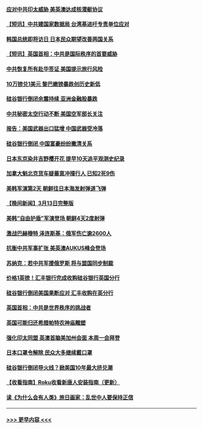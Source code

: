 #### [应对中共印太威胁 美英澳达成核潜艇协议](../pages/prog202/a103668957.md?t=03150343) 
#### [【短讯】中共建国家数据局 台湾基进吁专责单位应对](../pages/prog202/a103668959.md?t=03150343) 
#### [韩国总统即将访日 日本民众期望改善两国关系](../pages/prog202/a103668960.md?t=03150343) 
#### [【短讯】英国首相：中共是国际秩序的首要威胁](../pages/prog202/a103668955.md?t=03150343) 
#### [中共恢复所有赴华签证 美国提示旅行风险](../pages/prog202/a103668890.md?t=03150343) 
#### [10万镑兑1美元 黎巴嫩镑暴跌创历史新低](../pages/prog202/a103668875.md?t=03150343) 
#### [硅谷银行倒闭余震持续 亚洲金融股暴跌](../pages/prog202/a103668763.md?t=03150343) 
#### [中共秘密太空行动不断 美国空军部长关注](../pages/prog202/a103668760.md?t=03150343) 
#### [报告：美国武器出口猛增 中国武器受冷落](../pages/prog202/a103668756.md?t=03150343) 
#### [硅谷银行倒闭 中国富豪纷纷撇清关系](../pages/prog202/a103668722.md?t=03150343) 
#### [日本东京染井吉野樱开花 提早10天追平观测史纪录](../pages/prog202/a103668716.md?t=03150343) 
#### [加拿大魁北克货车疑蓄意冲撞行人 已知2死9伤](../pages/prog202/a103668664.md?t=03150343) 
#### [美韩军演第2天 朝鲜往日本海发射弹道飞弹](../pages/prog202/a103668626.md?t=03150343) 
#### [【晚间新闻】3月13日完整版](../pages/prog202/a103668582.md?t=03150343) 
#### [美韩“自由护盾”军演登场 朝鲜4天2度射弹](../pages/prog202/a103668575.md?t=03150343) 
#### [激战巴赫穆特 泽连斯基：俄军伤亡逾2600人](../pages/prog202/a103668459.md?t=03150343) 
#### [抗衡中共军事扩张 美英澳AUKUS峰会登场](../pages/prog202/a103668456.md?t=03150343) 
#### [苏纳克：若中共军援俄罗斯 将与盟国同步制裁](../pages/prog202/a103668455.md?t=03150343) 
#### [价格1英镑！汇丰银行完成收购硅谷银行英国分行](../pages/prog202/a103668388.md?t=03150343) 
#### [硅谷银行倒闭美国果断应对 汇丰收购在英分行](../pages/prog202/a103668289.md?t=03150343) 
#### [英国首相：中共是世界秩序的挑战者](../pages/prog202/a103668359.md?t=03150343) 
#### [英国可能归还希腊帕特农神庙雕塑](../pages/prog202/a103668278.md?t=03150343) 
#### [强化印太同盟 英澳首脑美加州会面 本周一会拜登](../pages/prog202/a103668275.md?t=03150343) 
#### [日本口罩令解除 民众大多继续戴口罩](../pages/prog202/a103668273.md?t=03150343) 
#### [硅谷银行倒闭导火线？掀美国10年最大挤兑潮](../pages/prog202/a103668269.md?t=03150343) 
#### [【收看指南】Roku收看新唐人安装指南（更新）](../pages/prog202/a103668243.md?t=03150343) 
#### [读《为什么会有人类》旅日画家：乱世中人要保持正信](../pages/prog202/a103668086.md?t=03150343) 

----
#### [ >>> 更早内容 <<< ](../indexes/prog202-earlier.md)
